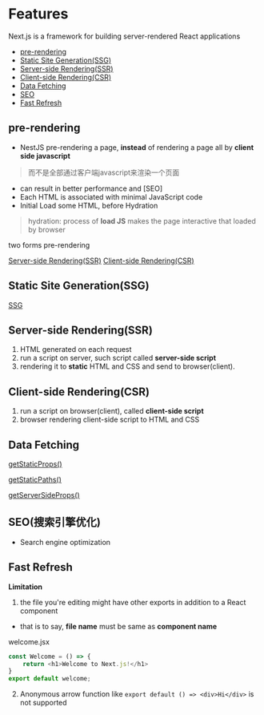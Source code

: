 # Features

Next.js is a framework for building server-rendered React applications

- [pre-rendering](#pre-rendering)
- [Static Site Generation(SSG)](#static-site-generationssg)
- [Server-side Rendering(SSR)](#server-side-renderingssr)
- [Client-side Rendering(CSR)](#client-side-renderingcsr)
- [Data Fetching](#data-fetching)
- [SEO](#seo)
- [Fast Refresh](#fast-refresh)

## pre-rendering

- NestJS pre-rendering a page, **instead** of rendering a page all by **client side javascript**

> 而不是全部通过客户端javascript来渲染一个页面

- can result in better performance and [SEO]
- Each HTML is associated with minimal JavaScript code
- Initial Load some HTML, before Hydration

> hydration: process of **load JS** makes the page interactive that loaded by browser

two forms pre-rendering

[Server-side Rendering(SSR)](#server-side-renderingssr)
[Client-side Rendering(CSR)](#client-side-renderingcsr)

## Static Site Generation(SSG)

[SSG](NextJS_Static_Generation.md)

## Server-side Rendering(SSR)

1. HTML generated on each request
2. run a script on server, such script called **server-side script**
3. rendering it to **static** HTML and CSS and send to browser(client).

## Client-side Rendering(CSR)

1. run a script on browser(client), called **client-side script**
2. browser rendering client-side script to HTML and CSS

## Data Fetching

[getStaticProps()](NextJS_DataFetching_GetStaticProps.md)

[getStaticPaths()](NextJS_DataFetching_GetStaticPaths.md)

[getServerSideProps()](NextJS_DataFetching_GetServerSideProps.md)

## SEO(搜索引擎优化)

- Search engine optimization

## Fast Refresh

**Limitation**

1. the file you're editing might have other exports in addition to a React component

- that is to say, **file name** must be same as **component name**

welcome.jsx

```js
const Welcome = () => {
    return <h1>Welcome to Next.js!</h1>
}
export default welcome;
```

2. Anonymous arrow function like `export default () => <div>Hi</div>` is not supported
